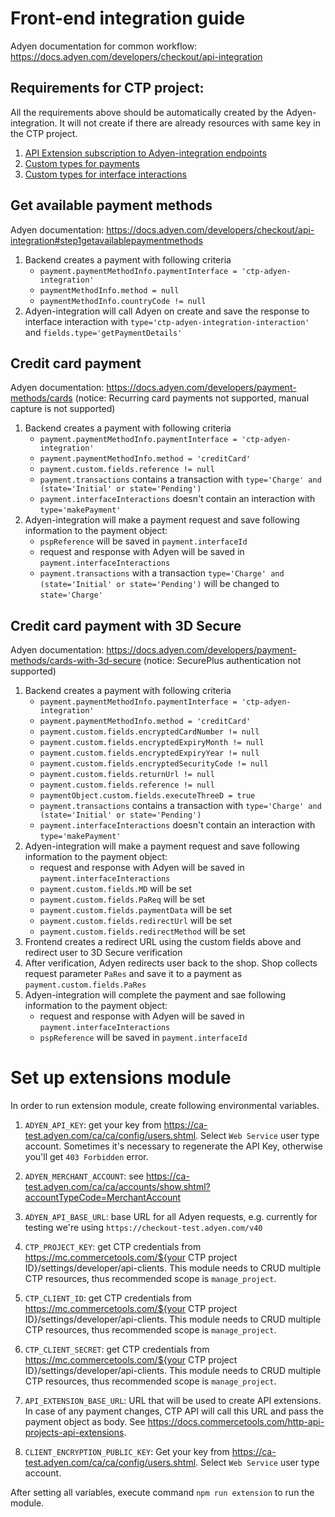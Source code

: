 # Front-end integration guide
Adyen documentation for common workflow: https://docs.adyen.com/developers/checkout/api-integration

## Requirements for CTP project:
All the requirements above should be automatically created by the Adyen-integration. It will not create if there
are already resources with same key in the CTP project.
1. [API Extension subscription to Adyen-integration endpoints](./resources/api-extensions.json)
1. [Custom types for payments](./resources/payment-custom-types.json)
1. [Custom types for interface interactions](./resources/payment-interface-interaction-types.json)

## Get available payment methods
Adyen documentation: https://docs.adyen.com/developers/checkout/api-integration#step1getavailablepaymentmethods

1. Backend creates a payment with following criteria
    * `payment.paymentMethodInfo.paymentInterface = 'ctp-adyen-integration'`
    * `paymentMethodInfo.method = null`   
    * `paymentMethodInfo.countryCode != null`   
1. Adyen-integration will call Adyen on create and save the response to interface interaction 
with `type='ctp-adyen-integration-interaction'` and `fields.type='getPaymentDetails'`

## Credit card payment
Adyen documentation: https://docs.adyen.com/developers/payment-methods/cards (notice: Recurring card payments not supported, manual capture is not supported)

1. Backend creates a payment with following criteria
    * `payment.paymentMethodInfo.paymentInterface = 'ctp-adyen-integration'`
    * `payment.paymentMethodInfo.method = 'creditCard'`
    * `payment.custom.fields.reference != null`
    * `payment.transactions` contains a transaction with `type='Charge' and (state='Initial' or state='Pending')`
    * `payment.interfaceInteractions` doesn't contain an interaction with `type='makePayment'`
1. Adyen-integration will make a payment request and save following information to the payment object:
    * `pspReference` will be saved in `payment.interfaceId`
    * request and response with Adyen will be saved in `payment.interfaceInteractions`
    * `payment.transactions` with a transaction `type='Charge' and (state='Initial' or state='Pending')` will be changed to `state='Charge'`
    
## Credit card payment with 3D Secure
Adyen documentation: https://docs.adyen.com/developers/payment-methods/cards-with-3d-secure (notice: SecurePlus authentication not supported)

1. Backend creates a payment with following criteria
    * `payment.paymentMethodInfo.paymentInterface = 'ctp-adyen-integration'`
    * `payment.paymentMethodInfo.method = 'creditCard'`
    * `payment.custom.fields.encryptedCardNumber != null`
    * `payment.custom.fields.encryptedExpiryMonth != null`
    * `payment.custom.fields.encryptedExpiryYear != null`
    * `payment.custom.fields.encryptedSecurityCode != null`
    * `payment.custom.fields.returnUrl != null`
    * `payment.custom.fields.reference != null`
    * `paymentObject.custom.fields.executeThreeD = true`
    * `payment.transactions` contains a transaction with `type='Charge' and (state='Initial' or state='Pending')`
    * `payment.interfaceInteractions` doesn't contain an interaction with `type='makePayment'`
1. Adyen-integration will make a payment request and save following information to the payment object:
    * request and response with Adyen will be saved in `payment.interfaceInteractions`
    * `payment.custom.fields.MD` will be set
    * `payment.custom.fields.PaReq` will be set
    * `payment.custom.fields.paymentData` will be set
    * `payment.custom.fields.redirectUrl` will be set
    * `payment.custom.fields.redirectMethod` will be set
1. Frontend creates a redirect URL using the custom fields above and redirect user to 3D Secure verification
1. After verification, Adyen redirects user back to the shop. Shop collects request parameter `PaRes` and save it to a payment as `payment.custom.fields.PaRes`
1. Adyen-integration will complete the payment and sae following information to the payment object:
    * request and response with Adyen will be saved in `payment.interfaceInteractions`
    * `pspReference` will be saved in `payment.interfaceId`
    
# Set up extensions module

In order to run extension module, create following environmental variables.

1. `ADYEN_API_KEY`: get your key from https://ca-test.adyen.com/ca/ca/config/users.shtml. Select `Web Service` user type account. Sometimes it's necessary to regenerate the API Key, otherwise you'll get `403 Forbidden` error. 

1. `ADYEN_MERCHANT_ACCOUNT`: see https://ca-test.adyen.com/ca/ca/accounts/show.shtml?accountTypeCode=MerchantAccount

1. `ADYEN_API_BASE_URL`: base URL for all Adyen requests, e.g. currently for testing we're using `https://checkout-test.adyen.com/v40`

1. `CTP_PROJECT_KEY`: get CTP credentials from https://mc.commercetools.com/${your CTP project ID}/settings/developer/api-clients. This module needs to CRUD multiple CTP resources, thus recommended scope is `manage_project`.

1. `CTP_CLIENT_ID`: get CTP credentials from https://mc.commercetools.com/${your CTP project ID}/settings/developer/api-clients. This module needs to CRUD multiple CTP resources, thus recommended scope is `manage_project`.

1. `CTP_CLIENT_SECRET`: get CTP credentials from https://mc.commercetools.com/${your CTP project ID}/settings/developer/api-clients. This module needs to CRUD multiple CTP resources, thus recommended scope is `manage_project`.

1. `API_EXTENSION_BASE_URL`: URL that will be used to create API extensions. In case of any payment changes, CTP API will call this URL and pass the payment object as body. See https://docs.commercetools.com/http-api-projects-api-extensions. 

1. `CLIENT_ENCRYPTION_PUBLIC_KEY`: Get your key from https://ca-test.adyen.com/ca/ca/config/users.shtml. Select `Web Service` user type account.

After setting all variables, execute command `npm run extension` to run the module.
